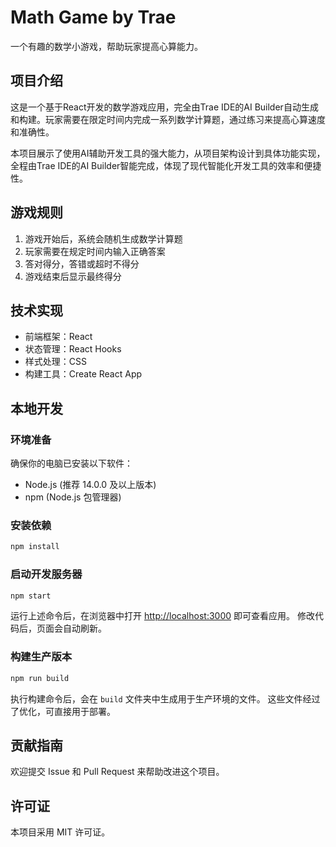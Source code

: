 # Math Game by Trae

一个有趣的数学小游戏，帮助玩家提高心算能力。

## 项目介绍

这是一个基于React开发的数学游戏应用，完全由Trae IDE的AI Builder自动生成和构建。玩家需要在限定时间内完成一系列数学计算题，通过练习来提高心算速度和准确性。

本项目展示了使用AI辅助开发工具的强大能力，从项目架构设计到具体功能实现，全程由Trae IDE的AI Builder智能完成，体现了现代智能化开发工具的效率和便捷性。

## 游戏规则

1. 游戏开始后，系统会随机生成数学计算题
2. 玩家需要在规定时间内输入正确答案
3. 答对得分，答错或超时不得分
4. 游戏结束后显示最终得分

## 技术实现

- 前端框架：React
- 状态管理：React Hooks
- 样式处理：CSS
- 构建工具：Create React App

## 本地开发

### 环境准备

确保你的电脑已安装以下软件：
- Node.js (推荐 14.0.0 及以上版本)
- npm (Node.js 包管理器)

### 安装依赖

```bash
npm install
```

### 启动开发服务器

```bash
npm start
```

运行上述命令后，在浏览器中打开 [http://localhost:3000](http://localhost:3000) 即可查看应用。
修改代码后，页面会自动刷新。

### 构建生产版本

```bash
npm run build
```

执行构建命令后，会在 `build` 文件夹中生成用于生产环境的文件。
这些文件经过了优化，可直接用于部署。

## 贡献指南

欢迎提交 Issue 和 Pull Request 来帮助改进这个项目。

## 许可证

本项目采用 MIT 许可证。
